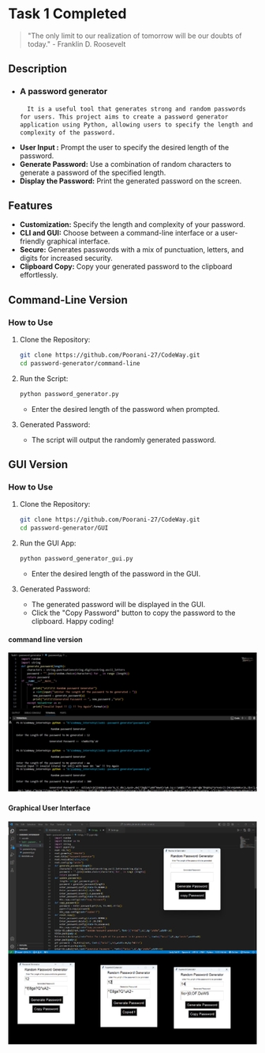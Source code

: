 # Task 1 Completed 

> "The only limit to our realization of tomorrow will be our doubts of today." - Franklin D. Roosevelt

## Description

- ### A password generator
        It is a useful tool that generates strong and random passwords for users. This project aims to create a password generator application using Python, allowing users to specify the length and complexity of the password.
- **User Input :**
    Prompt the user to specify the desired length of the password.
- **Generate Password:**
    Use a combination of random characters to generate a password of the specified length.
- **Display the Password:**
    Print the generated password on the screen.


## Features

- **Customization:** Specify the length and complexity of your password.
- **CLI and GUI:** Choose between a command-line interface or a user-friendly graphical interface.
- **Secure:** Generates passwords with a mix of punctuation, letters, and digits for increased security.
- **Clipboard Copy:** Copy your generated password to the clipboard effortlessly.

## Command-Line Version

### How to Use

1. Clone the Repository:
    ```bash
    git clone https://github.com/Poorani-27/CodeWay.git
    cd password-generator/command-line
    ```

2. Run the Script:
    ```bash
    python password_generator.py
    ```
    - Enter the desired length of the password when prompted.

3. Generated Password:
    - The script will output the randomly generated password.

## GUI Version

### How to Use

1. Clone the Repository:
    ```bash
    git clone https://github.com/Poorani-27/CodeWay.git
    cd password-generator/GUI
    ```

2. Run the GUI App:
    ```bash
    python password_generator_gui.py
    ```
    - Enter the desired length of the password in the GUI.

3. Generated Password:
    - The generated password will be displayed in the GUI.
    - Click the "Copy Password" button to copy the password to the clipboard.
 Happy coding!

 #### command line version
 ![CMD](password.png)

 #### Graphical User Interface

 ![GUI](./gui.png)
